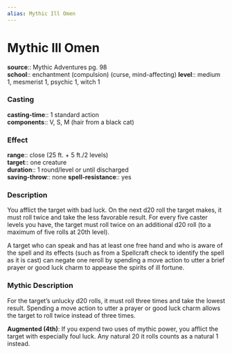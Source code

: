 ```yaml
---
alias: Mythic Ill Omen
---
```


# Mythic Ill Omen

**source**:: Mythic Adventures pg. 98  
**school**:: enchantment (compulsion) (curse, mind-affecting)
**level**:: medium 1, mesmerist 1, psychic 1, witch 1

### Casting 

**casting-time**:: 1 standard action  
**components**:: V, S, M (hair from a black cat)

### Effect 

**range**:: close (25 ft. + 5 ft./2 levels)  
**target**:: one creature  
**duration**:: 1 round/level or until discharged  
**saving-throw**:: none
**spell-resistance**:: yes

### Description 

You afflict the target with bad luck. On the next d20 roll the target makes, it must roll twice and take the less favorable result. For every five caster levels you have, the target must roll twice on an additional d20 roll (to a maximum of five rolls at 20th level).  
  
A target who can speak and has at least one free hand and who is aware of the spell and its effects (such as from a Spellcraft check to identify the spell as it is cast) can negate one reroll by spending a move action to utter a brief prayer or good luck charm to appease the spirits of ill fortune.

### Mythic Description

For the target’s unlucky d20 rolls, it must roll three times and take the lowest result. Spending a move action to utter a prayer or good luck charm allows the target to roll twice instead of three times.  
  
**Augmented (4th)**: If you expend two uses of mythic power, you afflict the target with especially foul luck. Any natural 20 it rolls counts as a natural 1 instead.
